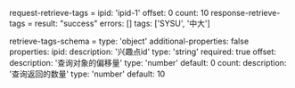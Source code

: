 request-retrieve-tags =
  ipid: 'ipid-1'
  offset: 0
  count: 10
response-retrieve-tags =
  result: "success"
  errors: []
  tags: ['SYSU', '中大']

retrieve-tags-schema =
  type: 'object'
  additional-properties: false
  properties:
    ipid:
      description: '兴趣点id'
      type: 'string'
      required: true
    offset:
      description: '查询对象的偏移量'
      type: 'number'
      default: 0
    count:
      description: '查询返回的数量'
      type: 'number'
      default: 10
